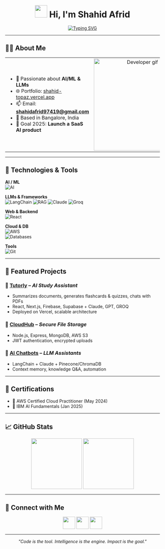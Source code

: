 <h1 align="center">
  <img src="https://raw.githubusercontent.com/akhi-shxhid/akhi-shxhid/main/wave.gif" width="40px"> 
  Hi, I'm Shahid Afrid
</h1>

<p align="center">
  <a href="https://readme-typing-svg.demolab.com?font=Fira+Code&weight=500&pause=1000&center=true&vCenter=true&width=600&lines=AI+Engineer;Full-Stack+Developer;Cloud+Solutions+Architect;Building+AI+Apps+%26+SaaS;Lifelong+Learner+%F0%9F%9A%80">
    <img src="https://readme-typing-svg.demolab.com?font=Fira+Code&weight=500&pause=1000&center=true&vCenter=true&width=600&lines=AI+Engineer;Full-Stack+Developer;Cloud+Solutions+Architect;Building+AI+Apps+%26+SaaS;Lifelong+Learner+%F0%9F%9A%80" alt="Typing SVG">
  </a>
</p>

---

## 👨‍💻 About Me

<table>
<tr>
<td width="55%">
  
- 🔭 Passionate about **AI/ML & LLMs**  
- 🌐 Portfolio: [shahid-topaz.vercel.app](https://shahid-topaz.vercel.app)  
- 📫 Email: **shahidafrid97419@gmail.com**  
- 📍 Based in Bangalore, India  
- 🎯 Goal 2025: **Launch a SaaS AI product**  

</td>
<td width="45%" align="center">
  <img src="https://raw.githubusercontent.com/Rishabh2804/Rishabh2804/master/Resources/Developer.gif" alt="Developer gif" width="300"/>
</td>
</tr>
</table>

---

## 🚀 Technologies & Tools

**AI / ML**  
![AI](https://skillicons.dev/icons?i=pytorch,tensorflow,opencv,sklearn,huggingface)

**LLMs & Frameworks**  
![LangChain](https://img.shields.io/badge/LangChain-005571?style=flat&logoColor=white) 
![RAG](https://img.shields.io/badge/RAG-VectorDB-blue) 
![Claude](https://img.shields.io/badge/Claude-111111?style=flat&logo=anthropic) 
![Groq](https://img.shields.io/badge/Groq-FF6C37?style=flat)

**Web & Backend**  
![React](https://skillicons.dev/icons?i=react,nextjs,nodejs,express,fastapi,flask,tailwind)

**Cloud & DB**  
![AWS](https://skillicons.dev/icons?i=aws,firebase,supabase,vercel,docker,kubernetes)  
![Databases](https://skillicons.dev/icons?i=mongodb,postgresql)

**Tools**  
![Git](https://skillicons.dev/icons?i=git,github,vscode)

---

## 🧠 Featured Projects

### 🔹 [Tutorly](https://gettutorly.com) – *AI Study Assistant*
- Summarizes documents, generates flashcards & quizzes, chats with PDFs  
- React, Next.js, Firebase, Supabase + Claude, GPT, GROQ  
- Deployed on Vercel, scalable architecture  

### 🔹 [CloudHub](https://shahid-cloud-file-storage.vercel.app/) – *Secure File Storage*
- Node.js, Express, MongoDB, AWS S3  
- JWT authentication, encrypted uploads  

### 🔹 [AI Chatbots](https://github.com/akhi-shxhid) – *LLM Assistants*
- LangChain + Claude + Pinecone/ChromaDB  
- Context memory, knowledge Q&A, automation  

---

## 🏅 Certifications
- 📜 AWS Certified Cloud Practitioner (May 2024)  
- 📜 IBM AI Fundamentals (Jan 2025)  

---

## 📈 GitHub Stats

<p align="center">
  <img src="https://github-readme-stats.vercel.app/api?username=akhi-shxhid&show_icons=true&theme=radical" height="165"/>
  <img src="https://github-readme-stats.vercel.app/api/top-langs/?username=akhi-shxhid&layout=compact&theme=radical" height="165"/>
</p>

---

## 🤝 Connect with Me
<p align="center">
  <a href="mailto:shahidafrid97419@gmail.com"><img src="https://skillicons.dev/icons?i=gmail" width="40"/></a>
  <a href="https://github.com/akhi-shxhid"><img src="https://skillicons.dev/icons?i=github" width="40"/></a>
  <a href="https://shahid-topaz.vercel.app"><img src="https://skillicons.dev/icons?i=vercel" width="40"/></a>
</p>

---

<p align="center"><i>"Code is the tool. Intelligence is the engine. Impact is the goal."</i></p>
